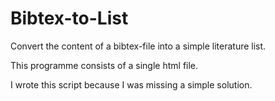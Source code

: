 # Bibtex-to-List

Convert the content of a bibtex-file into a simple literature list.

This programme consists of a single html file.

I wrote this script because I was missing a simple solution.

